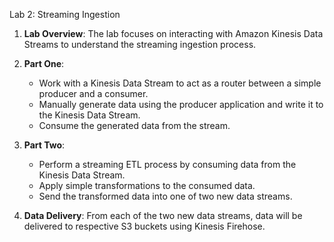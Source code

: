 Lab 2: Streaming Ingestion
1. **Lab Overview**: The lab focuses on interacting with Amazon Kinesis Data Streams to 
    understand the streaming ingestion process.

2. **Part One**: 
   - Work with a Kinesis Data Stream to act as a router between a simple producer and a consumer.
   - Manually generate data using the producer application and write it to the Kinesis Data Stream.
   - Consume the generated data from the stream.

3. **Part Two**: 
   - Perform a streaming ETL process by consuming data from the Kinesis Data Stream.
   - Apply simple transformations to the consumed data.
   - Send the transformed data into one of two new data streams.

4. **Data Delivery**: From each of the two new data streams, data will be delivered to respective 
    S3 buckets using Kinesis Firehose.
